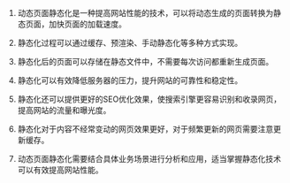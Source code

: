 1. 动态页面静态化是一种提高网站性能的技术，可以将动态生成的页面转换为静态页面，加快页面的加载速度。

2. 静态化过程可以通过缓存、预渲染、手动静态化等多种方式实现。

3. 静态化后的页面可以存储在静态文件中，不需要每次访问都重新生成页面。

4. 静态化可以有效降低服务器的压力，提升网站的可靠性和稳定性。

5. 静态化还可以提供更好的SEO优化效果，使搜索引擎更容易识别和收录网页，提高网站的流量和曝光度。

6. 静态化对于内容不经常变动的网页效果更好，对于频繁更新的网页需要注意更新缓存。

7. 动态页面静态化需要结合具体业务场景进行分析和应用，适当掌握静态化技术可以有效提高网站性能。